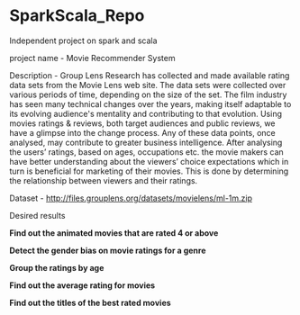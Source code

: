 # SparkScala_Repo
Independent project on spark and scala 

project name - Movie Recommender System

Description - 
Group Lens Research has collected and made available rating data sets from the Movie Lens web site. The data sets were collected over various periods of time, depending on the size of the set. The film industry has seen many technical changes over the years, making itself adaptable to its evolving audience's mentality and contributing to that evolution. Using movies ratings & reviews, both target audiences and public reviews, we have a glimpse into the change process. Any of these data points, once analysed, may contribute to greater business intelligence. After analysing the users’ ratings, based on ages, occupations etc. the movie makers can have better understanding about the viewers’ choice expectations which in turn is beneficial for marketing of their movies. This is done by determining the relationship between viewers and their ratings.

Dataset - http://files.grouplens.org/datasets/movielens/ml-1m.zip

Desired results 

<b> Find out the animated movies that are rated 4 or above </b>

<b> Detect the gender bias on movie ratings for a genre </b>

<b> Group the ratings by age </b>

<b> Find out the average rating for movies </b>

<b> Find out the titles of the best rated movies </b>



